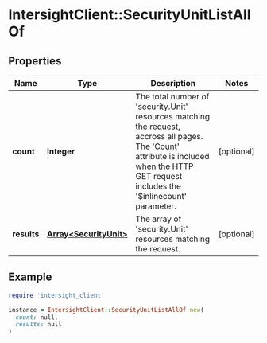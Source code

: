 # IntersightClient::SecurityUnitListAllOf

## Properties

| Name | Type | Description | Notes |
| ---- | ---- | ----------- | ----- |
| **count** | **Integer** | The total number of &#39;security.Unit&#39; resources matching the request, accross all pages. The &#39;Count&#39; attribute is included when the HTTP GET request includes the &#39;$inlinecount&#39; parameter. | [optional] |
| **results** | [**Array&lt;SecurityUnit&gt;**](SecurityUnit.md) | The array of &#39;security.Unit&#39; resources matching the request. | [optional] |

## Example

```ruby
require 'intersight_client'

instance = IntersightClient::SecurityUnitListAllOf.new(
  count: null,
  results: null
)
```

